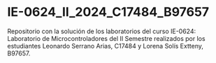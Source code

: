 # IE-0624_II_2024_C17484_B97657
Repositorio con la solución de los laboratorios del curso IE-0624: Laboratorio de Microcontroladores del II Semestre realizados por los estudiantes Leonardo Serrano Arias, C17484 y Lorena Solís Extteny, B97657.
